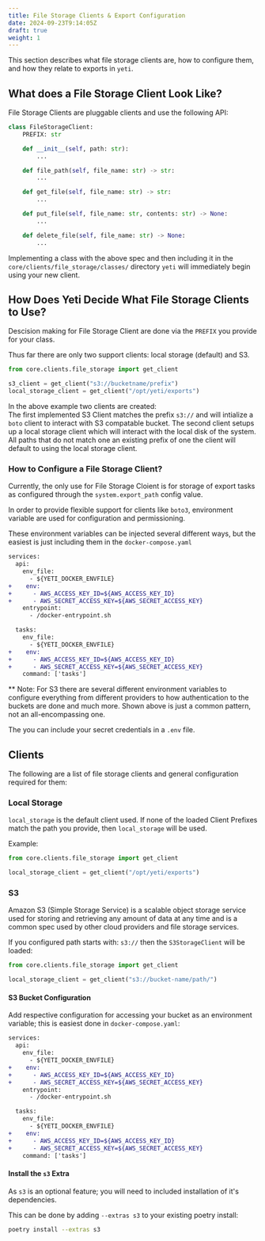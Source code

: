 ```yaml
---
title: File Storage Clients & Export Configuration
date: 2024-09-23T9:14:05Z
draft: true
weight: 1
---
```


This section describes what file storage clients are, how to configure them, and how they relate to exports in `yeti`.

## What does a File Storage Client Look Like?

File Storage Clients are pluggable clients and use the following API:

```py
class FileStorageClient:
    PREFIX: str

    def __init__(self, path: str):
        ...

    def file_path(self, file_name: str) -> str:
        ...

    def get_file(self, file_name: str) -> str:
        ...

    def put_file(self, file_name: str, contents: str) -> None:
        ...

    def delete_file(self, file_name: str) -> None:
        ...
```

Implementing a class with the above spec and then including it in the `core/clients/file_storage/classes/` directory `yeti` will immediately begin using your new client.

## How Does Yeti Decide What File Storage Clients to Use?

Descision making for File Storage Client are done via the `PREFIX` you provide for your class.

Thus far there are only two support clients: local storage (default) and S3.

```py
from core.clients.file_storage import get_client

s3_client = get_client("s3://bucketname/prefix")
local_storage_client = get_client("/opt/yeti/exports")
```

In the above example two clients are created:  
The first implemented S3 Client matches the prefix `s3://` and will intialize a `boto` client to interact with S3 compatable bucket.
The second client setups up a local storage client which will interact with the local disk of the system. All paths that do not match one an existing prefix of one the client will default to using the local storage client.

### How to Configure a File Storage Client?

Currently, the only use for File Storage Cloient is for storage of export tasks as configured through the `system.export_path` config value.

In order to provide flexible support for clients like `boto3`, environment variable are used for configuration and permissioning.

These environment variables can be injected several different ways, but the easiest is just including them in the `docker-compose.yaml`

```diff
services:
  api:
    env_file:
      - ${YETI_DOCKER_ENVFILE}
+    env:
+      - AWS_ACCESS_KEY_ID=${AWS_ACCESS_KEY_ID}
+      - AWS_SECRET_ACCESS_KEY=${AWS_SECRET_ACCESS_KEY}
    entrypoint:
      - /docker-entrypoint.sh

  tasks:
    env_file:
      - ${YETI_DOCKER_ENVFILE}
+    env:
+      - AWS_ACCESS_KEY_ID=${AWS_ACCESS_KEY_ID}
+      - AWS_SECRET_ACCESS_KEY=${AWS_SECRET_ACCESS_KEY}
    command: ['tasks']
```

** Note: For S3 there are several different environment variables to configure everything from different providers to how authentication to the buckets are done and much more. Shown above is just a common pattern, not an all-encompassing one.

The you can include your secret credentials in a `.env` file.

## Clients

The following are a list of file storage clients and general configuration required for them:

### Local Storage

`local_storage` is the default client used. If none of the loaded Client Prefixes match the path you provide, then `local_storage` will be used.

Example:

```python
from core.clients.file_storage import get_client

local_storage_client = get_client("/opt/yeti/exports")
```

### S3

Amazon S3 (Simple Storage Service) is a scalable object storage service used for storing and retrieving any amount of data at any time and is a common spec used by other cloud providers and file storage services.

If you configured path starts with: `s3://` then the `S3StorageClient` will be loaded:

```python
from core.clients.file_storage import get_client

local_storage_client = get_client("s3://bucket-name/path/")
```

#### S3 Bucket Configuration

Add respective configuration for accessing your bucket as an environment variable; this is easiest done in `docker-compose.yaml`:

```diff
services:
  api:
    env_file:
      - ${YETI_DOCKER_ENVFILE}
+    env:
+      - AWS_ACCESS_KEY_ID=${AWS_ACCESS_KEY_ID}
+      - AWS_SECRET_ACCESS_KEY=${AWS_SECRET_ACCESS_KEY}
    entrypoint:
      - /docker-entrypoint.sh

  tasks:
    env_file:
      - ${YETI_DOCKER_ENVFILE}
+    env:
+      - AWS_ACCESS_KEY_ID=${AWS_ACCESS_KEY_ID}
+      - AWS_SECRET_ACCESS_KEY=${AWS_SECRET_ACCESS_KEY}
    command: ['tasks']
```

#### Install the `s3` Extra

As `s3` is an optional feature; you will need to included installation of it's dependencies.

This can be done by adding `--extras s3` to your existing poetry install:

```bash
poetry install --extras s3
```
